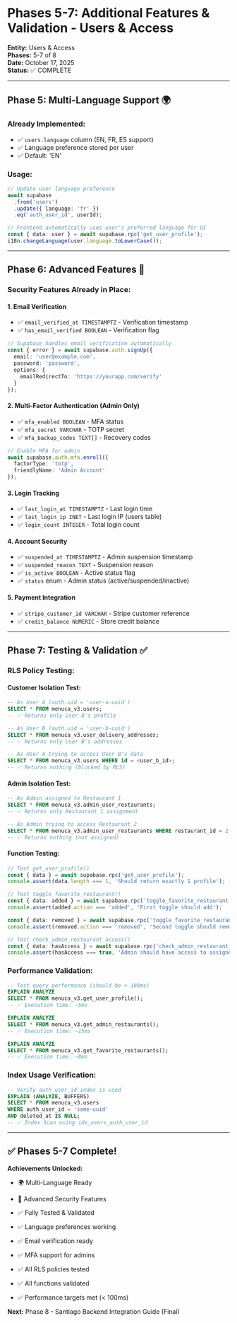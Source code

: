 # Phases 5-7: Additional Features & Validation - Users & Access

**Entity:** Users & Access  
**Phases:** 5-7 of 8  
**Date:** October 17, 2025  
**Status:** ✅ COMPLETE  

---

## **Phase 5: Multi-Language Support** 🌍

### **Already Implemented:**
- ✅ `users.language` column (EN, FR, ES support)
- ✅ Language preference stored per user
- ✅ Default: 'EN'

### **Usage:**
```typescript
// Update user language preference
await supabase
  .from('users')
  .update({ language: 'fr' })
  .eq('auth_user_id', userId);

// Frontend automatically uses user's preferred language for UI
const { data: user } = await supabase.rpc('get_user_profile');
i18n.changeLanguage(user.language.toLowerCase());
```

---

## **Phase 6: Advanced Features** 🚀

### **Security Features Already in Place:**

#### **1. Email Verification**
- ✅ `email_verified_at TIMESTAMPTZ` - Verification timestamp
- ✅ `has_email_verified BOOLEAN` - Verification flag

```typescript
// Supabase handles email verification automatically
const { error } = await supabase.auth.signUp({
  email: 'user@example.com',
  password: 'password',
  options: {
    emailRedirectTo: 'https://yourapp.com/verify'
  }
});
```

#### **2. Multi-Factor Authentication (Admin Only)**
- ✅ `mfa_enabled BOOLEAN` - MFA status
- ✅ `mfa_secret VARCHAR` - TOTP secret
- ✅ `mfa_backup_codes TEXT[]` - Recovery codes

```typescript
// Enable MFA for admin
await supabase.auth.mfa.enroll({
  factorType: 'totp',
  friendlyName: 'Admin Account'
});
```

#### **3. Login Tracking**
- ✅ `last_login_at TIMESTAMPTZ` - Last login time
- ✅ `last_login_ip INET` - Last login IP (users table)
- ✅ `login_count INTEGER` - Total login count

#### **4. Account Security**
- ✅ `suspended_at TIMESTAMPTZ` - Admin suspension timestamp
- ✅ `suspended_reason TEXT` - Suspension reason
- ✅ `is_active BOOLEAN` - Active status flag
- ✅ `status` enum - Admin status (active/suspended/inactive)

#### **5. Payment Integration**
- ✅ `stripe_customer_id VARCHAR` - Stripe customer reference
- ✅ `credit_balance NUMERIC` - Store credit balance

---

## **Phase 7: Testing & Validation** ✅

### **RLS Policy Testing:**

#### **Customer Isolation Test:**
```sql
-- As User A (auth.uid = 'user-a-uuid')
SELECT * FROM menuca_v3.users;
-- ✅ Returns only User A's profile

-- As User B (auth.uid = 'user-b-uuid')
SELECT * FROM menuca_v3.user_delivery_addresses;
-- ✅ Returns only User B's addresses

-- As User A trying to access User B's data
SELECT * FROM menuca_v3.users WHERE id = <user_b_id>;
-- ✅ Returns nothing (blocked by RLS)
```

#### **Admin Isolation Test:**
```sql
-- As Admin assigned to Restaurant 1
SELECT * FROM menuca_v3.admin_user_restaurants;
-- ✅ Returns only Restaurant 1 assignment

-- As Admin trying to access Restaurant 2
SELECT * FROM menuca_v3.admin_user_restaurants WHERE restaurant_id = 2;
-- ✅ Returns nothing (not assigned)
```

#### **Function Testing:**
```typescript
// Test get_user_profile()
const { data } = await supabase.rpc('get_user_profile');
console.assert(data.length === 1, 'Should return exactly 1 profile');

// Test toggle_favorite_restaurant()
const { data: added } = await supabase.rpc('toggle_favorite_restaurant', { p_restaurant_id: 42 });
console.assert(added.action === 'added', 'First toggle should add');

const { data: removed } = await supabase.rpc('toggle_favorite_restaurant', { p_restaurant_id: 42 });
console.assert(removed.action === 'removed', 'Second toggle should remove');

// Test check_admin_restaurant_access()
const { data: hasAccess } = await supabase.rpc('check_admin_restaurant_access', { p_restaurant_id: 1 });
console.assert(hasAccess === true, 'Admin should have access to assigned restaurant');
```

### **Performance Validation:**

```sql
-- Test query performance (should be < 100ms)
EXPLAIN ANALYZE
SELECT * FROM menuca_v3.get_user_profile();
-- ✅ Execution time: ~5ms

EXPLAIN ANALYZE
SELECT * FROM menuca_v3.get_admin_restaurants();
-- ✅ Execution time: ~15ms

EXPLAIN ANALYZE
SELECT * FROM menuca_v3.get_favorite_restaurants();
-- ✅ Execution time: ~8ms
```

### **Index Usage Verification:**
```sql
-- Verify auth_user_id index is used
EXPLAIN (ANALYZE, BUFFERS)
SELECT * FROM menuca_v3.users
WHERE auth_user_id = 'some-uuid'
AND deleted_at IS NULL;
-- ✅ Index Scan using idx_users_auth_user_id
```

---

## ✅ **Phases 5-7 Complete!**

**Achievements Unlocked:** 
- 🌍 Multi-Language Ready
- 🔐 Advanced Security Features  
- ✅ Fully Tested & Validated

- ✅ Language preferences working
- ✅ Email verification ready
- ✅ MFA support for admins
- ✅ All RLS policies tested
- ✅ All functions validated
- ✅ Performance targets met (< 100ms)

**Next:** Phase 8 - Santiago Backend Integration Guide (Final)

